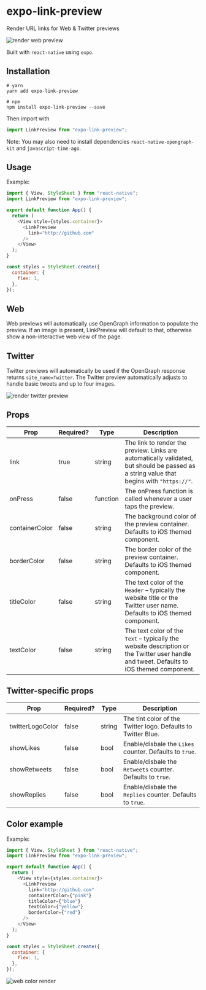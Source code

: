 # expo-link-preview
Render URL links for Web & Twitter previews

![render web preview](https://uploads-ssl.webflow.com/5f162b0e0ce5746130d59063/621b0bfe86678f673850cb7a_Screen%20Shot%202022-02-26%20at%208.54.37%20PM.png)

Built with `react-native` using `expo`.

## Installation
```
# yarn
yarn add expo-link-preview

# npm
npm install expo-link-preview --save
```

Then import with
```js
import LinkPreview from "expo-link-preview";
```
Note: You may also need to install dependencies `react-native-opengraph-kit` and `javascript-time-ago`.


## Usage
Example:
```js
import { View, StyleSheet } from "react-native";
import LinkPreview from "expo-link-preview";

export default function App() {
  return (
    <View style={styles.container}>
      <LinkPreview
        link="http://github.com"
      />
    </View>
  );
}

const styles = StyleSheet.create({
  container: {
    flex: 1,
  },
});
```

## Web
Web previews will automatically use OpenGraph information to populate the preview. If an image is present, LinkPreview will default to that, otherwise show a non-interactive web view of the page.

## Twitter
Twitter previews will automatically be used if the OpenGraph response returns `site_name=Twitter`. The Twitter preview automatically adjusts to handle basic tweets and up to four images.

![render twitter preview](https://uploads-ssl.webflow.com/5f162b0e0ce5746130d59063/621b0bff3e9793fc17565d26_Screen%20Shot%202022-02-26%20at%208.54.59%20PM.png)

## Props
| Prop | Required? | Type | Description |
| --- | --- | --- | ---------- |
| link | true | string | The link to render the preview. Links are automatically validated, but should be passed as a string value that begins with `"https://"`. |
| onPress | false | function | The onPress function is called whenever a user taps the preview. |
| containerColor | false | string | The background color of the preview container. Defaults to iOS themed component. |
| borderColor | false | string | The border color of the preview container. Defaults to iOS themed component. |
| titleColor | false | string | The text color of the `Header` – typically the website title or the Twitter user name. Defaults to iOS themed component. |
| textColor | false | string | The text color of the `Text` – typically the website description or the Twitter user handle and tweet. Defaults to iOS themed component. |

## Twitter-specific props
| Prop | Required? | Type | Description |
| --- | --- | --- | ---------- |
| twitterLogoColor | false | string | The tint color of the Twitter logo. Defaults to Twitter Blue. |
| showLikes | false | bool | Enable/disbale the `Likes` counter. Defaults to `true`. |
| showRetweets | false | bool | Enable/disbale the `Retweets` counter. Defaults to `true`. |
| showReplies | false | bool | Enable/disbale the `Replies` counter. Defaults to `true`. |

## Color example
Example:
```js
import { View, StyleSheet } from "react-native";
import LinkPreview from "expo-link-preview";

export default function App() {
  return (
    <View style={styles.container}>
      <LinkPreview
        link="http://github.com"
        containerColor={"pink"}
        titleColor={"blue"}
        textColor={"yellow"}
        borderColor={"red"}
      />
    </View>
  );
}

const styles = StyleSheet.create({
  container: {
    flex: 1,
  },
});
```
![web color render](https://uploads-ssl.webflow.com/5f162b0e0ce5746130d59063/621bfecb3feece9e668ee9fe_Screen%20Shot%202022-02-27%20at%203.25.42%20PM.png)
